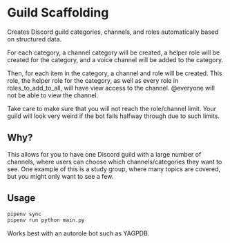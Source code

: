 # Guild Scaffolding

Creates Discord guild categories, channels, and roles automatically based on structured data.

For each category, a channel category will be created, a helper role will be created for the category, and a voice channel will be added to the category.

Then, for each item in the category, a channel and role will be created. This role, the helper role for the category, as well as every role in roles_to_add_to_all, will have view access to the channel. @everyone will not be able to view the channel.

Take care to make sure that you will not reach the role/channel limit. Your guild will look very weird if the bot fails halfway through due to such limits.

## Why?

This allows for you to have one Discord guild with a large number of channels, where users can choose which channels/categories they want to see. One example of this is a study group, where many topics are covered, but you might only want to see a few.

## Usage

```bash
pipenv sync
pipenv run python main.py
```

Works best with an autorole bot such as YAGPDB.
